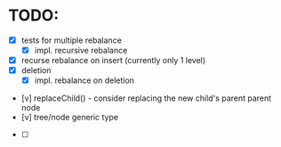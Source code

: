 # TODO:

- [x] tests for multiple rebalance
    -  [x] impl. recursive rebalance
- [x] recurse rebalance on insert (currently only 1 level)
- [x] deletion
    - [x] impl. rebalance on deletion
- [v] replaceChild() - consider replacing the new child's parent parent node
- [v] tree/node generic type
- [ ] 